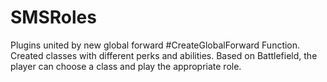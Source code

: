# SMSRoles
Plugins united by new global forward #CreateGlobalForward Function. 
Created classes with different perks and abilities.
Based on Battlefield, the player can choose a class and play the appropriate role.
